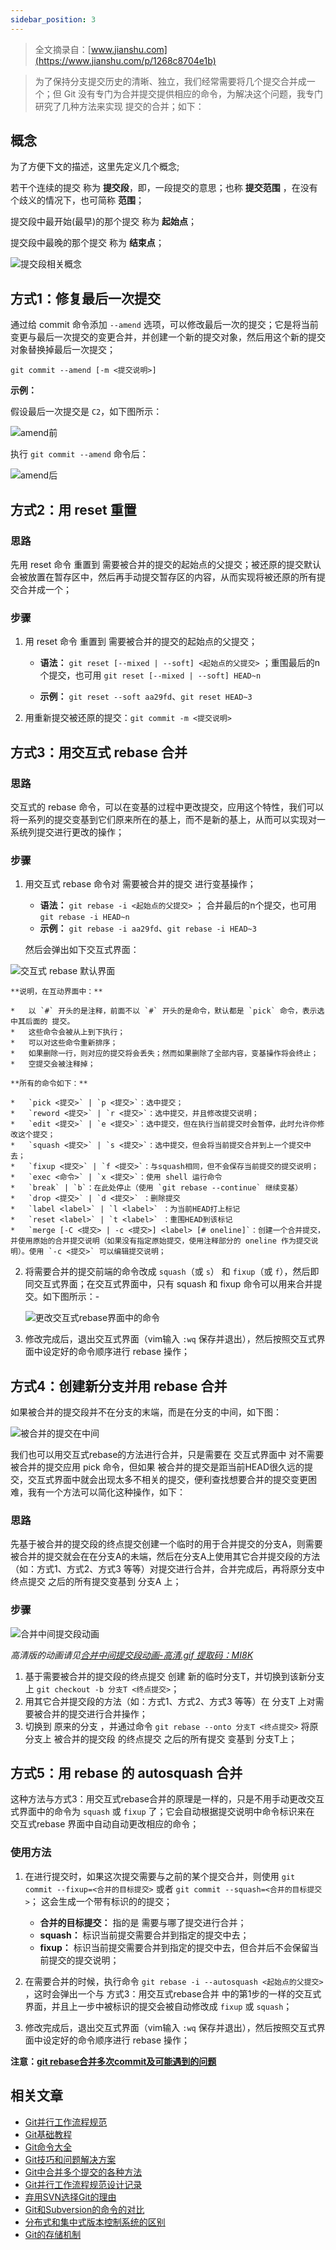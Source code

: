 ```yaml
---
sidebar_position: 3
---
```


> 全文摘录自：[www.jianshu.com](https://www.jianshu.com/p/1268c8704e1b)

> 为了保持分支提交历史的清晰、独立，我们经常需要将几个提交合并成一个；但 Git 没有专门为合并提交提供相应的命令，为解决这个问题，我专门研究了几种方法来实现 提交的合并；如下：


## 概念

为了方便下文的描述，这里先定义几个概念;

若干个连续的提交 称为 **提交段**，即，一段提交的意思；也称 **提交范围** ，在没有个歧义的情况下，也可简称 **范围**；

提交段中最开始(最早)的那个提交 称为 **起始点**；

提交段中最晚的那个提交 称为 **结束点**；

![](https://img.arctee.cn/one/202205040242270.jpeg "提交段相关概念")


## 方式1：修复最后一次提交

通过给 commit 命令添加 `--amend` 选项，可以修改最后一次的提交；它是将当前变更与最后一次提交的变更合并，并创建一个新的提交对象，然后用这个新的提交对象替换掉最后一次提交；

```
git commit --amend [-m <提交说明>]
```

**示例：**

假设最后一次提交是 `C2`，如下图所示：

![](https://img.arctee.cn/one/202205040245066.jpeg "amend前")

执行 `git commit --amend` 命令后：

![](https://img.arctee.cn/one/202205040246356.jpeg "amend后")


## 方式2：用 reset 重置

### 思路

先用 reset 命令 重置到 需要被合并的提交的起始点的父提交；被还原的提交默认会被放置在暂存区中，然后再手动提交暂存区的内容，从而实现将被还原的所有提交合并成一个；

### 步骤

1. 用 reset 命令 重置到 需要被合并的提交的起始点的父提交；

    - **语法：** `git reset [--mixed | --soft] <起始点的父提交>` ；重围最后的n个提交，也可用 `git reset [--mixed | --soft] HEAD~n`
  
    - **示例：** `git reset --soft aa29fd`、`git reset HEAD~3`

2.  用重新提交被还原的提交：`git commit -m <提交说明>`


## 方式3：用交互式 rebase 合并

### 思路

交互式的 rebase 命令，可以在变基的过程中更改提交，应用这个特性，我们可以将一系列的提交变基到它们原来所在的基上，而不是新的基上，从而可以实现对一系统列提交进行更改的操作；

### 步骤

1.  用交互式 rebase 命令对 需要被合并的提交 进行变基操作；
    
    *   **语法：** `git rebase -i <起始点的父提交>` ； 合并最后的n个提交，也可用 `git rebase -i HEAD~n`
    *   **示例：** `git rebase -i aa29fd`、`git rebase -i HEAD~3`
    
    然后会弹出如下交互式界面：
    
   ![](https://img.arctee.cn/one/202205040250345.png " 交互式 rebase 默认界面")
    
    **说明，在互动界面中：**
    
    *   以 `#` 开头的是注释，前面不以 `#` 开头的是命令，默认都是 `pick` 命令，表示选中其后面的 提交。
    *   这些命令会被从上到下执行；
    *   可以对这些命令重新排序；
    *   如果删除一行，则对应的提交将会丢失；然而如果删除了全部内容，变基操作将会终止；
    *   空提交会被注释掉；
    
    **所有的命令如下：**
    
    *   `pick <提交>` | `p <提交>`：选中提交；
    *   `reword <提交>` | `r <提交>`：选中提交，并且修改提交说明；
    *   `edit <提交>` | `e <提交>`：选中提交，但在执行当前提交时会暂停，此时允许你修改这个提交；
    *   `squash <提交>` | `s <提交>`：选中提交，但会将当前提交合并到上一个提交中去；
    *   `fixup <提交>` | `f <提交>`：与squash相同，但不会保存当前提交的提交说明；
    *   `exec <命令>` | `x <提交>`：使用 shell 运行命令
    *   `break` | `b`：在此处停止（使用 `git rebase --continue` 继续变基）
    *   `drop <提交>` | `d <提交>` ：删除提交
    *   `label <label>` | `l <label>` ：为当前HEAD打上标记
    *   `reset <label>` | `t <label>` ：重围HEAD到该标记
    *   `merge [-C <提交> | -c <提交>] <label> [# oneline]`：创建一个合并提交，并使用原始的合并提交说明（如果没有指定原始提交，使用注释部分的 oneline 作为提交说明）。使用 `-c <提交>` 可以编辑提交说明；
  
2.  将需要合并的提交前端的命令改成 `squash`（或 `s`） 和 `fixup`（或 `f`），然后即同交互式界面；在交互式界面中，只有 squash 和 fixup 命令可以用来合并提交。如下图所示：-
    
    ![](https://img.arctee.cn/one/202205040251254.png "更改交互式rebase界面中的命令")
    
    
3.  修改完成后，退出交互式界面（vim输入 `:wq` 保存并退出），然后按照交互式界面中设定好的命令顺序进行 rebase 操作；


## 方式4：创建新分支并用 rebase 合并

如果被合并的提交段并不在分支的末端，而是在分支的中间，如下图：

![](https://img.arctee.cn/one/202205040252156.png "被合并的提交在中间")

我们也可以用交互式rebase的方法进行合并，只是需要在 交互式界面中 对不需要被合并的提交应用 pick 命令，但如果 被合并的提交是距当前HEAD很久远的提交，交互式界面中就会出现太多不相关的提交，便利查找想要合并的提交变更困难，我有一个方法可以简化这种操作，如下：

### 思路

先基于被合并的提交段的终点提交创建一个临时的用于合并提交的分支A，则需要被合并的提交就会在在分支A的未端，然后在分支A上使用其它合并提交段的方法（如：方式1、方式2、方式3 等等）对提交进行合并，合并完成后，再将原分支中 终点提交 之后的所有提交变基到 分支A 上；

### 步骤

![](https://img.arctee.cn/one/202205040253812.gif "合并中间提交段动画")

_高清版的动画请见[合并中间提交段动画-高清.gif 提取码：MI8K](https://links.jianshu.com/go?to=https%3A%2F%2Fpan.baidu.com%2Fs%2F1NYNEhQceb5khQiWsmWHUNw)_

1.  基于需要被合并的提交段的终点提交 创建 新的临时分支T，并切换到该新分支上 `git checkout -b 分支T <终点提交>`；
2.  用其它合并提交段的方法（如：方式1、方式2、方式3 等等）在 分支T 上对需要被合并的提交进行合并操作；
3.  切换到 原来的分支 ，并通过命令 `git rebase --onto 分支T <终点提交>` 将原分支上 被合并的提交段 的终点提交 之后的所有提交 变基到 分支T上；


## 方式5：用 rebase 的 autosquash 合并

这种方法与方式3：用交互式rebase合并的原理是一样的，只是不用手动更改交互式界面中的命令为 `squash` 或 `fixup` 了；它会自动根据提交说明中命令标识来在 交互式rebase 界面中自动自动更改相应的命令；

### 使用方法

1.  在进行提交时，如果这次提交需要与之前的某个提交合并，则使用 `git commit --fixup=<合并的目标提交>` 或者 `git commit --squash=<合并的目标提交>`； 这会生成一个带有标识的的提交；
    
    *   **合并的目标提交：** 指的是 需要与哪了提交进行合并；
    *   **squash：** 标识当前提交需要合并到指定的提交中去；
    *   **fixup：** 标识当前提交需要合并到指定的提交中去，但合并后不会保留当前提交的提交说明；
2.  在需要合并的时候，执行命令 `git rebase -i --autosquash <起始点的父提交>` ，这时会弹出一个与 方式3：用交互式rebase合并 中的第1步的一样的交互式界面，并且上一步中被标识的提交会被自动修改成 `fixup` 或 `squash`；
    
3.  修改完成后，退出交互式界面（vim输入 `:wq` 保存并退出），然后按照交互式界面中设定好的命令顺序进行 rebase 操作；
    
**注意：[git rebase合并多次commit及可能遇到的问题](/docs/wiki/Git/Git%20rebase%E5%90%88%E5%B9%B6%E5%A4%9A%E6%AC%A1commit%E5%8F%8A%E5%8F%AF%E8%83%BD%E9%81%87%E5%88%B0%E7%9A%84%E9%97%AE%E9%A2%98.md)**


## 相关文章

*   [Git并行工作流程规范](https://www.jianshu.com/p/d7a3a4935440)
*   [Git基础教程](https://www.jianshu.com/p/fd40460ffb37)
*   [Git命令大全](https://www.jianshu.com/p/15a4dee9c5df)
*   [Git技巧和问题解决方案](https://www.jianshu.com/p/d21838dc5947)
*   [Git中合并多个提交的各种方法](https://www.jianshu.com/p/1268c8704e1b)
*   [Git并行工作流程规范设计记录](https://www.jianshu.com/p/7f4b47d2507d)
*   [弃用SVN选择Git的理由](https://www.jianshu.com/p/bdc9a46c3394)
*   [Git和Subversion的命令的对比](https://www.jianshu.com/u/7ecaba2d594c)
*   [分布式和集中式版本控制系统的区别](https://www.jianshu.com/p/7d55f32b7c9f)
*   [Git的存储机制](https://www.jianshu.com/p/caa4695af535)